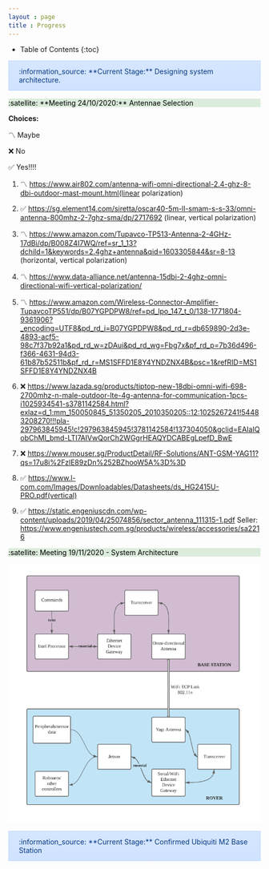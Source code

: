 ```yaml
---
layout : page
title : Progress
---
```

<style>
.alert {
    position:relative;
    padding:.75rem 1.25rem;
    margin-bottom:1rem;
    border:1px solid transparent;
    order-radius:.25rem
}
.alert-primary {
    color:#073984;
    background-image:linear-gradient(180deg, #d6e6ff, #cfe2ff);
    border-color:#bbd6fe
}
.alert-warning {
	color: #856404;
	background-image: linear-gradient(180deg, #fff5d5, #fff3cd);
	border-color: #ffeeba
}
.alert-tip {
    color: #000000;
	background-image: linear-gradient(180deg, #DCECDC, #DCECDC);
	border-color: #DCDCDC
}
</style>

* Table of Contents
{:toc}

<div markdown="span" class="alert alert-primary">
:information_source: **Current Stage:** Designing system architecture.
</div>

<div markdown="span" class="alert-tip">
:satellite: **Meeting 24/10/2020:** Antennae Selection
</div>

**Choices:**  

:part_alternation_mark: Maybe

:x: No 

:white_check_mark: Yes!!!! 

1) :part_alternation_mark: https://www.air802.com/antenna-wifi-omni-directional-2.4-ghz-8-dbi-outdoor-mast-mount.html(linear polarization) 

2) :white_check_mark: https://sg.element14.com/siretta/oscar40-5m-ll-smam-s-s-33/omni-antenna-800mhz-2-7ghz-sma/dp/2717692 (linear, vertical polarization) 

3) :part_alternation_mark: https://www.amazon.com/Tupavco-TP513-Antenna-2-4GHz-17dBi/dp/B008Z4I7WQ/ref=sr_1_13?dchild=1&keywords=2.4ghz+antenna&qid=1603305844&sr=8-13 (horizontal, vertical polarization) 

4) :part_alternation_mark: https://www.data-alliance.net/antenna-15dbi-2-4ghz-omni-directional-wifi-vertical-polarization/ 

5) :part_alternation_mark: https://www.amazon.com/Wireless-Connector-Amplifier-TupavcoTP551/dp/B07YGPDPW8/ref=pd_lpo_147_t_0/138-1771804-9361906?_encoding=UTF8&pd_rd_i=B07YGPDPW8&pd_rd_r=db659890-2d3e-4893-acf5-98c7f37b92a1&pd_rd_w=zDAui&pd_rd_wg=Fbg7x&pf_rd_p=7b36d496-f366-4631-94d3-61b87b52511b&pf_rd_r=MS1SFFD1E8Y4YNDZNX4B&psc=1&refRID=MS1SFFD1E8Y4YNDZNX4B 

6) :x: https://www.lazada.sg/products/tiptop-new-18dbi-omni-wifi-698-2700mhz-n-male-outdoor-lte-4g-antenna-for-communication-1pcs-i1025934541-s3781142584.html?exlaz=d_1:mm_150050845_51350205_2010350205::12:1025267241!54483208270!!!pla-297963845945!c!297963845945!3781142584!137304050&gclid=EAIaIQobChMI_bmd-LTI7AIVwQorCh2WGgrHEAQYDCABEgLpefD_BwE 

7) :x: https://www.mouser.sg/ProductDetail/RF-Solutions/ANT-GSM-YAG11?qs=17u8i%2FzlE89zDn%252BZhooW5A%3D%3D 

8) :white_check_mark: https://www.l-com.com/Images/Downloadables/Datasheets/ds_HG2415U-PRO.pdf(vertical) 

9) :white_check_mark: https://static.engeniuscdn.com/wp-content/uploads/2019/04/25074856/sector_antenna_111315-1.pdf 
Seller: https://www.engeniustech.com.sg/products/wireless/accessories/sa2216 

<div markdown="span" class="alert-tip">
:satellite: Meeting 19/11/2020 - System Architecture
</div>

![Architecture](tasks/archi-v1.png)



<div markdown="span" class="alert alert-primary">
:information_source: **Current Stage:** Confirmed Ubiquiti M2 Base Station
</div>
 

 